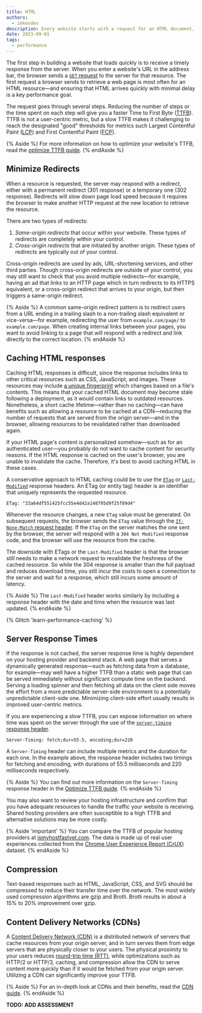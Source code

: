 ```yaml
---
title: HTML
authors:
  - imkevdev
description: Every website starts with a request for an HTML document, and how you structure your HTML's dependent resources such as CSS and JavaScript has a big role to play in how fast your website loads. In this module, you'll learn important concepts such as HTML caching, parser blocking, render blocking, and more.
date: 2023-09-01
tags:
  - performance
---
```


The first step in building a website that loads quickly is to receive a timely response from the server. When you enter a website's URL in the address bar, the browser sends a [`GET` request](https://developer.mozilla.org/docs/Web/HTTP/Methods/GET) to the server for that resource. The first request a browser sends to retrieve a web page is most often for an HTML resource—and ensuring that HTML arrives quickly with minimal delay is a key performance goal.

The request goes through several steps. Reducing the number of steps or the time spent on each step will give you a faster Time to First Byte ([TTFB](/ttfb/)). TTFB is not a user-centric metric, but a slow TTFB makes it challenging to reach the designated "good" thresholds for metrics such Largest Contentful Paint ([LCP](/lcp/)) and First Contentful Paint ([FCP](/fcp/)).

{% Aside %}
For more information on how to optimize your website's TTFB, read the [optimize TTFB guide](/optimize-ttfb/).
{% endAside %}

## Minimize Redirects

When a resource is requested, the server may respond with a redirect, either with a permanent redirect (301 response) or a temporary one (302 response). Redirects will slow down page load speed because it requires the browser to make another HTTP request at the new location to retrieve the resource.

There are two types of redirects:

1. _Same-origin redirects_ that occur within your website. These types of redirects are completely within your control.
2. _Cross-origin redirects_ that are initiated by another origin. These types of redirects are typically out of your control.

Cross-origin redirects are used by ads, URL-shortening services, and other third parties. Though cross-origin redirects are outside of your control, you may still want to check that you avoid multiple redirects—for example, having an ad that links to an HTTP page which in turn redirects to its HTTPS equivalent, or a cross-origin redirect that arrives to your origin, but then triggers a same-origin redirect.

{% Aside %}
A common same-origin redirect pattern is to redirect users from a URL ending in a trailing slash to a non-trailing slash equivalent or vice-versa—for example, redirecting the user from `example.com/page/` to `example.com/page`. When creating internal links between your pages, you want to avoid linking to a page that will respond with a redirect and link directly to the correct location.
{% endAside %}

## Caching HTML responses

Caching HTML responses is difficult, since the response includes links to other critical resources such as CSS, JavaScript, and images. These resources may include [a unique fingerprint](https://bundlers.tooling.report/hashing/) which changes based on a file's contents. This means that your cached HTML document may become stale following a deployment, as it would contain links to outdated resources. Nonetheless, a short cache lifetime—rather than no caching—can have benefits such as allowing a resource to be cached at a CDN—reducing the number of requests that are served from the origin server—and in the browser, allowing resources to be revalidated rather than downloaded again.

If your HTML page's content is personalized somehow—such as for an authenticated user—you probably do not want to cache content for security reasons. If the HTML response is cached on the user's browser, you are unable to invalidate the cache. Therefore, it's best to avoid caching HTML in these cases.

A conservative approach to HTML caching could be to use the [`ETag`](https://developer.mozilla.org/docs/Web/HTTP/Headers/ETag) or [`Last-Modified`](https://developer.mozilla.org/docs/Web/HTTP/Headers/Last-Modified) response headers. An ETag (or entity tag) header is an identifier that uniquely represents the requested resource.

```http
ETag: "33a64df551425fcc55e4d42a148795d9f25f89d4"
```

Whenever the resource changes, a new `ETag` value must be generated. On subsequent requests, the browser sends the `ETag` value through the [`If-None-Match` request header](https://developer.mozilla.org/docs/Web/HTTP/Headers/If-None-Match). If the `ETag` on the server matches the one sent by the browser, the server will respond with a `304 Not Modified` response code, and the browser will use the resource from the cache.

The downside with ETags or the `Last-Modified` header is that the browser still needs to make a network request to revalidate the freshness of the cached resource. So while the 304 response is smaller than the full payload and reduces download time, you still incur the costs to open a connection to the server and wait for a response, which still incurs some amount of latency.

{% Aside %}
The `Last-Modified` header works similarly by including a response header with the date and time when the resource was last updated.
{% endAside %}

{% Glitch 'learn-performance-caching' %}

## Server Response Times

If the response is not cached, the server response time is highly dependent on your hosting provider and backend stack. A web page that serves a dynamically generated response—such as fetching data from a database, for example—may well have a higher TTFB than a static web page that can be served immediately without significant compute time on the backend. Serving a loading spinner and then fetching all data on the client side moves the effort from a more predictable server-side environment to a potentially unpredictable client-side one. Minimizing client-side effort usually results in improved user-centric metrics.

If you are experiencing a slow TTFB, you can expose information on where time was spent on the server through the use of the [`server-timing` response header](https://developer.mozilla.org/docs/Web/HTTP/Headers/Server-Timing).

```http
Server-Timing: fetch;dur=55.5, encoding;dur=220
```

A `Server-Timing` header can include multiple metrics and the duration for each one. In the example above, the response header includes two timings for fetching and encoding, with durations of 55.5 milliseconds and 220 milliseconds respectively.

{% Aside %}
You can find out more information on the `Server-Timing` response header in the [Optimize TTFB guide](/optimize-ttfb/#understanding-high-ttfb-with-server-timing).
{% endAside %}

You may also want to review your hosting infrastructure and confirm that you have adequate resources to handle the traffic your website is receiving. Shared hosting providers are often susceptible to a high TTFB and alternative solutions may be more costly.

{% Aside 'important' %}
You can compare the TTFB of popular hosting providers at [ismyhostfastyet.com](https://ismyhostfastyet.com/). The data is made up of real user experiences collected from the [Chrome User Experience Report (CrUX)](https://developer.chrome.com/docs/crux/) dataset.
{% endAside %}

## Compression

Text-based responses such as HTML, JavaScript, CSS, and SVG should be compressed to reduce their transfer time over the network. The most widely used compression algorithms are gzip and Brotli. Brotli results in about a 15% to 20% improvement over gzip.

## Content Delivery Networks (CDNs)

A [Content Delivery Network (CDN)](/content-delivery-networks/) is a distributed network of servers that cache resources from your origin server, and in turn serves them from edge servers that are physically closer to your users. The physical proximity to your users reduces [round-trip time (RTT)](https://en.wikipedia.org/wiki/Round-trip_delay), while optimizations such as HTTP/2 or HTTP/3, caching, and compression allow the CDN to serve content more quickly than if it would be fetched from your origin server. Utilizing a CDN can significantly improve your TTFB.

{% Aside %}
For an in-depth look at CDNs and their benefits, read the [CDN guide](/content-delivery-networks/).
{% endAside %}

**TODO: ADD ASSESSMENT**
